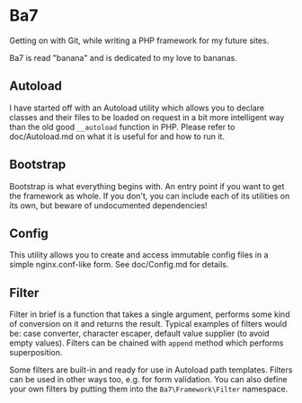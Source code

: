 Ba7
===

Getting on with Git, while writing a PHP framework for my future sites.

Ba7 is read "banana" and is dedicated to my love to bananas.

Autoload
--------

I have started off with an Autoload utility which allows you to
declare classes and their files to be loaded on request in a bit more
intelligent way than the old good `__autoload` function in PHP.
Please refer to doc/Autoload.md on what it is useful for and how to run it.

Bootstrap
---------

Bootstrap is what everything begins with. An entry point if you want
to get the framework as whole. If you don't, you can include each of
its utilities on its own, but beware of undocumented dependencies!

Config
------

This utility allows you to create and access immutable config files
in a simple nginx.conf-like form. See doc/Config.md for details.

Filter
------

Filter in brief is a function that takes a single argument, performs
some kind of conversion on it and returns the result. Typical
examples of filters would be: case converter, character escaper,
default value supplier (to avoid empty values). Filters can be
chained with `append` method which performs superposition.

Some filters are built-in and ready for use in Autoload path
templates. Filters can be used in other ways too, e.g. for form
validation. You can also define your own filters by putting them
into the `Ba7\Framework\Filter` namespace.
